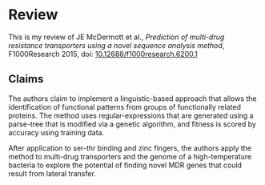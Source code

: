 # Review

This is my review of JE McDermott et al., *Prediction of multi-drug resistance transporters using a novel sequence analysis method*,
F1000Research 2015, doi: [10.12688/f1000research.6200.1](http://dx.doi.org/10.12688/f1000research.6200.1)

## Claims

The authors claim to implement a linguistic-based approach that allows the identification of functional patterns
from groups of functionally related proteins. The method uses regular-expressions that are generated using
a parse-tree that is modified via a genetic algorithm, and fitness is scored by accuracy using training data.

After application to ser-thr binding and zinc fingers, the authors apply the method to multi-drug transporters
and the genome of a high-temperature bacteria to explore the potential of finding novel MDR genes
that could result from lateral transfer.
